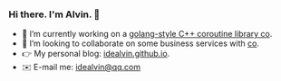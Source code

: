 ### Hi there. I'm Alvin. 👋

- 🙏 I’m currently working on a [golang-style C++ coroutine library co](https://github.com/idealvin/co).
- 👯 I’m looking to collaborate on some business services with [co](https://github.com/idealvin/co).
- 👉 My personal blog: [idealvin.github.io](https://idealvin.github.io/).
- ✉️ E-mail me: idealvin@qq.com

<!--
**idealvin/idealvin** is a ✨ _special_ ✨ repository because its `README.md` (this file) appears on your GitHub profile.

Here are some ideas to get you started:

- 🔭 I’m currently working on ...
- 🌱 I’m currently learning ...
- 👯 I’m looking to collaborate on ...
- 🤔 I’m looking for help with ...
- 💬 Ask me about ...
- 😄 Pronouns: ...
- ⚡ Fun fact: ...
-->
